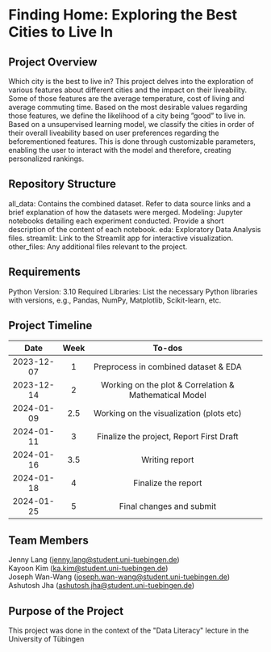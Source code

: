 # Finding Home: Exploring the Best Cities to Live In    
## Project Overview
Which city is the best to live in? This project delves into the exploration of various features about different cities and the impact on their liveability. Some of those features are the average temperature, cost of living and average commuting time. Based on the most desirable values regarding those features, we define the likelihood of a city being ”good” to live in. Based on a unsupervised learning model, we classify the cities in order of their overall liveability based on user preferences regarding the beforementioned features. This is done through customizable parameters, enabling the user to interact with the model and therefore, creating personalized rankings.

## Repository Structure
all_data: Contains the combined dataset. Refer to data source links and a brief explanation of how the datasets were merged.
Modeling: Jupyter notebooks detailing each experiment conducted. Provide a short description of the content of each notebook.
eda: Exploratory Data Analysis files.
streamlit: Link to the Streamlit app for interactive visualization.
other_files: Any additional files relevant to the project.

## Requirements
Python Version: 3.10
Required Libraries: List the necessary Python libraries with versions, e.g., Pandas, NumPy, Matplotlib, Scikit-learn, etc.


## Project Timeline   
|       Date       | Week | To-dos | | |
|:----------------:|:------:|:----------------------------------------:|:----------:|:------:|
| 2023-12-07 | 1  | Preprocess in combined dataset & EDA | |  |   
| 2023-12-14 | 2  | Working on the plot & Correlation & Mathematical Model| |  |
| 2024-01-09 | 2.5  | Working on the visualization (plots etc) | |  | 
| 2024-01-11 | 3  | Finalize the project, Report First Draft  | |  |
| 2024-01-16 | 3.5  | Writing report | |  | 
| 2024-01-18 | 4  | Finalize the report | |  | 
| 2024-01-25 | 5  | Final changes and submit | |  |   


## Team Members 
Jenny Lang (jenny.lang@student.uni-tuebingen.de)  
Kayoon Kim (ka.kim@student.uni-tuebingen.de)   
Joseph Wan-Wang (joseph.wan-wang@student.uni-tuebingen.de)   
Ashutosh Jha (ashutosh.jha@student.uni-tuebingen.de)

## Purpose of the Project
This project was done in the context of the "Data Literacy" lecture in the University of Tübingen

